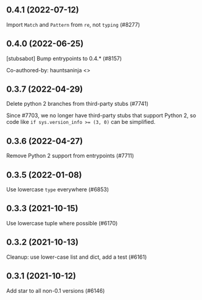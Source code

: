 ## 0.4.1 (2022-07-12)

Import `Match` and `Pattern` from `re`, not `typing` (#8277)

## 0.4.0 (2022-06-25)

[stubsabot] Bump entrypoints to 0.4.* (#8157)

Co-authored-by: hauntsaninja <>

## 0.3.7 (2022-04-29)

Delete python 2 branches from third-party stubs (#7741)

Since #7703, we no longer have third-party stubs that support Python 2, so code like `if sys.version_info >= (3, 0)` can be simplified.

## 0.3.6 (2022-04-27)

Remove Python 2 support from entrypoints (#7711)

## 0.3.5 (2022-01-08)

Use lowercase `type` everywhere (#6853)

## 0.3.3 (2021-10-15)

Use lowercase tuple where possible (#6170)

## 0.3.2 (2021-10-13)

Cleanup: use lower-case list and dict, add a test (#6161)

## 0.3.1 (2021-10-12)

Add star to all non-0.1 versions (#6146)


